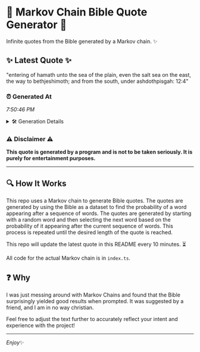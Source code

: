 # 📖 Markov Chain Bible Quote Generator 📖

Infinite quotes from the Bible generated by a Markov chain. ✨

## ✨ Latest Quote ✨
"entering of hamath unto the sea of the plain, even the salt sea on the east, the way to bethjeshimoth; and from the south, under ashdothpisgah: 12:4"

### ⏰ Generated At
*7:50:46 PM*

<details>
    <summary>🛠️ Generation Details</summary>
    <p>
        <strong>🌱 Seed:</strong> entering<br>
        <strong>🔄 Iterations:</strong> 26<br>
        <strong>📜 Context History:</strong><br>[ entering ]: of<br>[ entering, of ]: hamath<br>[ entering, of, hamath ]: unto<br>[ entering, of, hamath, unto ]: the<br>[ entering, of, hamath, unto, the ]: sea<br>[ entering, of, hamath, unto, the, sea ]: of<br>[ of, hamath, unto, the, sea, of ]: the<br>[ hamath, unto, the, sea, of, the ]: plain,<br>[ unto, the, sea, of, the, plain, ]: even<br>[ the, sea, of, the, plain,, even ]: the<br>[ sea, of, the, plain,, even, the ]: salt<br>[ of, the, plain,, even, the, salt ]: sea<br>[ the, plain,, even, the, salt, sea ]: on<br>[ plain,, even, the, salt, sea, on ]: the<br>[ even, the, salt, sea, on, the ]: east,<br>[ the, salt, sea, on, the, east, ]: the<br>[ salt, sea, on, the, east,, the ]: way<br>[ sea, on, the, east,, the, way ]: to<br>[ on, the, east,, the, way, to ]: bethjeshimoth;<br>[ the, east,, the, way, to, bethjeshimoth; ]: and<br>[ east,, the, way, to, bethjeshimoth;, and ]: from<br>[ the, way, to, bethjeshimoth;, and, from ]: the<br>[ way, to, bethjeshimoth;, and, from, the ]: south,<br>[ to, bethjeshimoth;, and, from, the, south, ]: under<br>[ bethjeshimoth;, and, from, the, south,, under ]: ashdothpisgah:<br>[ and, from, the, south,, under, ashdothpisgah: ]: 12:4<br>
    </p>
</details>

### ⚠️ Disclaimer ⚠️
**This quote is generated by a program and is not to be taken seriously. It is purely for entertainment purposes.**

---

## 🔍 How It Works

This repo uses a Markov chain to generate Bible quotes. The quotes are generated by using the Bible as a dataset to find the probability of a word appearing after a sequence of words. The quotes are generated by starting with a random word and then selecting the next word based on the probability of it appearing after the current sequence of words. This process is repeated until the desired length of the quote is reached.

This repo will update the latest quote in this README every 10 minutes. ⏳

All code for the actual Markov chain is in `index.ts`.

## ❓ Why

I was just messing around with Markov Chains and found that the Bible surprisingly yielded good results when prompted. 
It was suggested by a friend, and I am in no way christian.

Feel free to adjust the text further to accurately reflect your intent and experience with the project!

---

*Enjoy*✨
